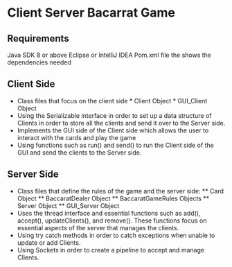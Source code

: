 # Client Server Bacarrat Game

## Requirements
Java SDK 8 or above
Eclipse or IntelliJ IDEA
Pom.xml file the shows the dependencies needed 

## Client Side
* Class files that focus on the client side
              * Client Object
              * GUI_Client Object
* Using the Serializable interface in order to set up a data structure of Clients in order to store all the clients and send it over to the Server side. 
* Implements the GUI side of the Client side which allows the user to interact with the cards and play the game
* Using functions such as run() and send() to run the Client side of the GUI and send the clients to the Server side.

## Server Side
* Class files that define the rules of the game and the server side:
              ** Card Object
              ** BaccaratDealer Object
              ** BaccaratGameRules Objects
              ** Server Object
              ** GUI_Server Object
* Uses the thread interface and essential functions such as add(), accept(), updateClients(), and remove(). These functions focus on essential aspects of the server that manages the clients. 
* Using try catch methods in order to catch exceptions when unable to update or add Clients. 
* Using Sockets in order to create a pipeline to accept and manage Clients.
